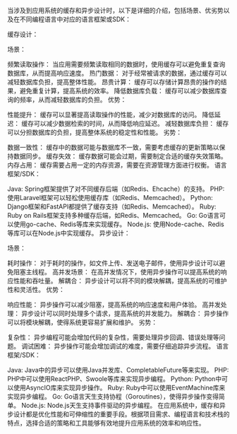 
当涉及到应用系统的缓存和异步设计时，以下是详细的介绍，包括场景、优劣势以及在不同编程语言中对应的语言框架或SDK：

缓存设计：

场景：

频繁读取操作： 当应用需要频繁读取相同的数据时，使用缓存可以避免重复查询数据库，从而提高响应速度。
热门数据： 对于经常被请求的数据，通过缓存可以减轻数据库负担，提高整体性能。
昂贵计算： 缓存可以存储计算昂贵的操作的结果，避免重复计算，提高系统的效率。
降低数据库负载： 缓存可以减少数据库查询的频率，从而减轻数据库的负担。
优势：

性能提升： 缓存可以显著提高读取操作的性能，减少对数据库的访问。
降低延迟： 缓存可以减少数据检索的时间，从而降低响应延迟。
减轻数据库负担： 缓存可以分担数据库的负担，提高整体系统的稳定性和性能。
劣势：

数据一致性： 缓存中的数据可能与数据库不一致，需要考虑缓存的更新策略以保持数据同步。
缓存失效： 缓存数据可能会过期，需要制定合适的缓存失效策略。
内存占用： 缓存需要占用一定的内存资源，需要在资源管理方面进行权衡。
语言框架/SDK：

Java: Spring框架提供了对不同缓存后端（如Redis、Ehcache）的支持。
PHP: 使用Laravel框架可以轻松使用缓存库（如Redis、Memcached）。
Python: Django框架和FastAPI都提供了缓存支持（如Redis、Memcached）。
Ruby: Ruby on Rails框架支持多种缓存后端，如Redis、Memcached。
Go: Go语言可以使用go-cache、Redis等库来实现缓存。
Node.js: 使用Node-cache、Redis等库可以在Node.js中实现缓存。
异步设计：

场景：

耗时操作： 对于耗时的操作，如文件上传、发送电子邮件，使用异步设计可以避免阻塞主线程。
高并发场景： 在高并发情况下，使用异步操作可以提高系统的响应性能和吞吐量。
解耦合： 异步设计可以将不同的模块解耦，提高系统的可维护性和灵活性。
优势：

响应性能： 异步操作可以减少阻塞，提高系统的响应速度和用户体验。
高并发处理： 异步设计可以同时处理多个请求，提高系统的并发能力。
解耦合： 异步操作可以将模块解耦，使得系统更容易扩展和维护。
劣势：

复杂性： 异步编程可能会增加代码的复杂性，需要处理异步回调、错误处理等问题。
调试困难： 异步操作可能会增加调试的难度，需要仔细追踪异步流程。
语言框架/SDK：

Java: Java中的异步可以使用Java并发库、CompletableFuture等来实现。
PHP: PHP中可以使用ReactPHP、Swoole等库来实现异步编程。
Python: Python中可以使用AsyncIO库来实现异步操作。
Ruby: Ruby中可以使用EventMachine库来实现异步编程。
Go: Go语言天生支持协程（Goroutines），使得异步操作变得简单。
Node.js: Node.js天生支持事件驱动的异步编程。
在应用系统中，缓存和异步设计都是优化性能和可伸缩性的重要手段。根据项目需求、编程语言和技术栈的特点，选择合适的策略和工具能够有效地提升应用系统的效率和响应性。






